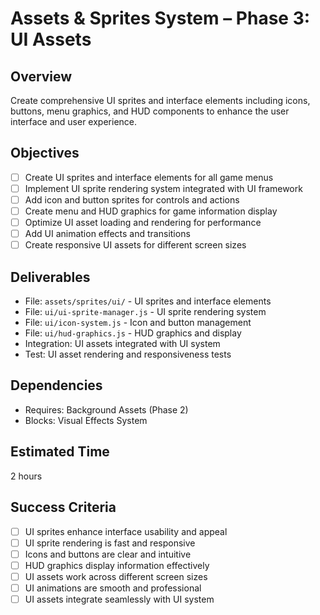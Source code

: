 # Assets & Sprites System – Phase 3: UI Assets

## Overview
Create comprehensive UI sprites and interface elements including icons, buttons, menu graphics, and HUD components to enhance the user interface and user experience.

## Objectives
- [ ] Create UI sprites and interface elements for all game menus
- [ ] Implement UI sprite rendering system integrated with UI framework
- [ ] Add icon and button sprites for controls and actions
- [ ] Create menu and HUD graphics for game information display
- [ ] Optimize UI asset loading and rendering for performance
- [ ] Add UI animation effects and transitions
- [ ] Create responsive UI assets for different screen sizes

## Deliverables
- File: `assets/sprites/ui/` - UI sprites and interface elements
- File: `ui/ui-sprite-manager.js` - UI sprite rendering system
- File: `ui/icon-system.js` - Icon and button management
- File: `ui/hud-graphics.js` - HUD graphics and display
- Integration: UI assets integrated with UI system
- Test: UI asset rendering and responsiveness tests

## Dependencies
- Requires: Background Assets (Phase 2)
- Blocks: Visual Effects System

## Estimated Time
2 hours

## Success Criteria
- [ ] UI sprites enhance interface usability and appeal
- [ ] UI sprite rendering is fast and responsive
- [ ] Icons and buttons are clear and intuitive
- [ ] HUD graphics display information effectively
- [ ] UI assets work across different screen sizes
- [ ] UI animations are smooth and professional
- [ ] UI assets integrate seamlessly with UI system 